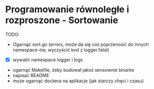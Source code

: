 # Programowanie równoległe i rozproszone - Sortowanie

TODO:
- Ogarnąć sort.go (errors, może da się coś poprzenosić do innych namespace-ów, wyczyścić kod z logger.fatal)
- [x] wywalić namespace logger i logs
- ogarnąć Makefile, żeby budował jakoś sensownie binarke
- napisać README
- może ogarnąć dockera na aplikacje (jak starczy chęci i czasu)